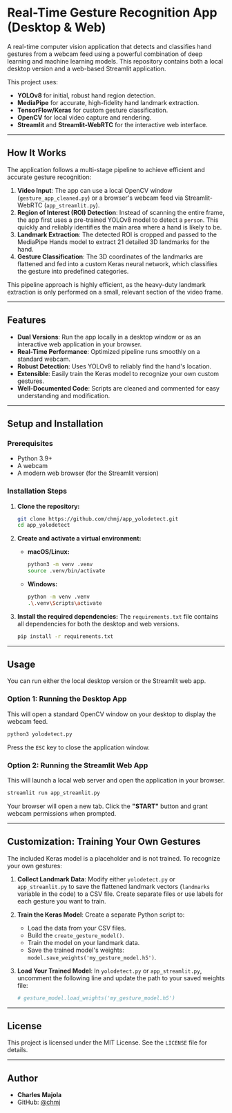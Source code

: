 # Real-Time Gesture Recognition App (Desktop & Web)

A real-time computer vision application that detects and classifies hand gestures from a webcam feed using a powerful combination of deep learning and machine learning models. This repository contains both a local desktop version and a web-based Streamlit application.

This project uses:
- **YOLOv8** for initial, robust hand region detection.
- **MediaPipe** for accurate, high-fidelity hand landmark extraction.
- **TensorFlow/Keras** for custom gesture classification.
- **OpenCV** for local video capture and rendering.
- **Streamlit** and **Streamlit-WebRTC** for the interactive web interface.

---

## How It Works

The application follows a multi-stage pipeline to achieve efficient and accurate gesture recognition:

1.  **Video Input**: The app can use a local OpenCV window (`gesture_app_cleaned.py`) or a browser's webcam feed via Streamlit-WebRTC (`app_streamlit.py`).
2.  **Region of Interest (ROI) Detection**: Instead of scanning the entire frame, the app first uses a pre-trained YOLOv8 model to detect a `person`. This quickly and reliably identifies the main area where a hand is likely to be.
3.  **Landmark Extraction**: The detected ROI is cropped and passed to the MediaPipe Hands model to extract 21 detailed 3D landmarks for the hand.
4.  **Gesture Classification**: The 3D coordinates of the landmarks are flattened and fed into a custom Keras neural network, which classifies the gesture into predefined categories.

This pipeline approach is highly efficient, as the heavy-duty landmark extraction is only performed on a small, relevant section of the video frame.

---

## Features

- **Dual Versions**: Run the app locally in a desktop window or as an interactive web application in your browser.
- **Real-Time Performance**: Optimized pipeline runs smoothly on a standard webcam.
- **Robust Detection**: Uses YOLOv8 to reliably find the hand's location.
- **Extensible**: Easily train the Keras model to recognize your own custom gestures.
- **Well-Documented Code**: Scripts are cleaned and commented for easy understanding and modification.

---

## Setup and Installation

### Prerequisites

- Python 3.9+
- A webcam
- A modern web browser (for the Streamlit version)

### Installation Steps

1.  **Clone the repository:**
    ```bash
    git clone https://github.com/chmj/app_yolodetect.git
    cd app_yolodetect
    ```

2.  **Create and activate a virtual environment:**
    - **macOS/Linux:**
      ```bash
      python3 -m venv .venv
      source .venv/bin/activate
      ```
    - **Windows:**
      ```bash
      python -m venv .venv
      .\.venv\Scripts\activate
      ```

3.  **Install the required dependencies:**
    The `requirements.txt` file contains all dependencies for both the desktop and web versions.
    ```bash
    pip install -r requirements.txt
    ```

---

## Usage

You can run either the local desktop version or the Streamlit web app.

### Option 1: Running the Desktop App

This will open a standard OpenCV window on your desktop to display the webcam feed.

```bash
python3 yolodetect.py
```

Press the `ESC` key to close the application window.

### Option 2: Running the Streamlit Web App

This will launch a local web server and open the application in your browser.

```bash
streamlit run app_streamlit.py
```

Your browser will open a new tab. Click the **"START"** button and grant webcam permissions when prompted.

---

## Customization: Training Your Own Gestures

The included Keras model is a placeholder and is not trained. To recognize your own gestures:

1.  **Collect Landmark Data**: Modify either `yolodetect.py` or `app_streamlit.py` to save the flattened landmark vectors (`landmarks` variable in the code) to a CSV file. Create separate files or use labels for each gesture you want to train.

2.  **Train the Keras Model**: Create a separate Python script to:
    - Load the data from your CSV files.
    - Build the `create_gesture_model()`.
    - Train the model on your landmark data.
    - Save the trained model's weights: `model.save_weights('my_gesture_model.h5')`.

3.  **Load Your Trained Model**: In `yolodetect.py` or `app_streamlit.py`, uncomment the following line and update the path to your saved weights file:
    ```python
    # gesture_model.load_weights('my_gesture_model.h5')
    ```

---

## License

This project is licensed under the MIT License. See the `LICENSE` file for details.

---

## Author

- **Charles Majola**
- GitHub: [@chmj](https://github.com/chmj)
